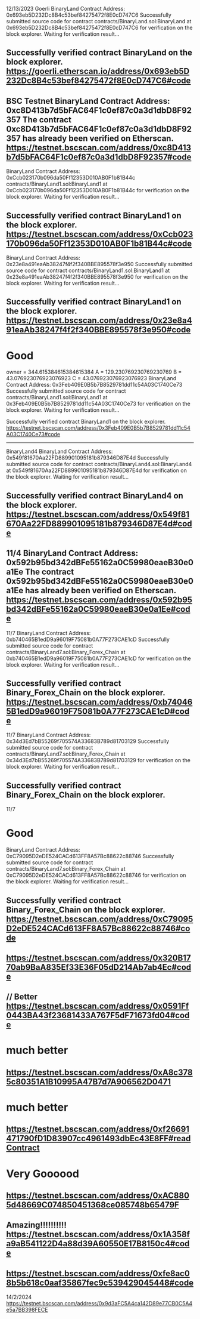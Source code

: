 12/13/2023
Goerli
BinaryLand Contract Address: 0x693eb5D232Dc8B4c53bef84275472f8E0cD747C6
Successfully submitted source code for contract
contracts/BinaryLand.sol:BinaryLand at 0x693eb5D232Dc8B4c53bef84275472f8E0cD747C6
for verification on the block explorer. Waiting for verification result...

Successfully verified contract BinaryLand on the block explorer.
https://goerli.etherscan.io/address/0x693eb5D232Dc8B4c53bef84275472f8E0cD747C6#code
-----------------------------------------------------------------------------------------------
BSC Testnet
BinaryLand Contract Address: 0xc8D413b7d5bFAC64F1c0ef87c0a3d1dbD8F92357
The contract 0xc8D413b7d5bFAC64F1c0ef87c0a3d1dbD8F92357 has already been verified on Etherscan.
https://testnet.bscscan.com/address/0xc8D413b7d5bFAC64F1c0ef87c0a3d1dbD8F92357#code
-----------------------------------------------------------------------------------------------
BinaryLand Contract Address: 0xCcb023170b096da50Ff12353D010AB0F1b81B44c
contracts/BinaryLand1.sol:BinaryLand1 at 0xCcb023170b096da50Ff12353D010AB0F1b81B44c
for verification on the block explorer. Waiting for verification result...

Successfully verified contract BinaryLand1 on the block explorer.
https://testnet.bscscan.com/address/0xCcb023170b096da50Ff12353D010AB0F1b81B44c#code
-----------------------------------------------------------------------------------------------
BinaryLand Contract Address: 0x23e8a491eaAb38247f4f2f340BBE895578f3e950
Successfully submitted source code for contract
contracts/BinaryLand1.sol:BinaryLand1 at 0x23e8a491eaAb38247f4f2f340BBE895578f3e950
for verification on the block explorer. Waiting for verification result...

Successfully verified contract BinaryLand1 on the block explorer.
https://testnet.bscscan.com/address/0x23e8a491eaAb38247f4f2f340BBE895578f3e950#code
-----------------------------------------------------------------------------------------------
# Good
owner =  344.615384615384615384
A = 129.230769230769230769
B = 43.076923076923076923
C = 43.076923076923076923
BinaryLand Contract Address: 0x3Feb409E0B5b7B8529781dd11c54A03C1740Ce73
Successfully submitted source code for contract
contracts/BinaryLand1.sol:BinaryLand1 at 0x3Feb409E0B5b7B8529781dd11c54A03C1740Ce73
for verification on the block explorer. Waiting for verification result...

Successfully verified contract BinaryLand1 on the block explorer.
https://testnet.bscscan.com/address/0x3Feb409E0B5b7B8529781dd11c54A03C1740Ce73#code

----------------------------------------------------------------------------------------------
BinaryLand4
BinaryLand Contract Address: 0x549f81670Aa22FD889901095181b879346D87E4d
Successfully submitted source code for contract
contracts/BinaryLand4.sol:BinaryLand4 at 0x549f81670Aa22FD889901095181b879346D87E4d
for verification on the block explorer. Waiting for verification result...

Successfully verified contract BinaryLand4 on the block explorer.
https://testnet.bscscan.com/address/0x549f81670Aa22FD889901095181b879346D87E4d#code
----------------------------------------------------------------------------------------------
11/4
BinaryLand Contract Address: 0x592b95bd342dBFe55162a0C59980eaeB30e0a1Ee
The contract 0x592b95bd342dBFe55162a0C59980eaeB30e0a1Ee has already been verified on Etherscan.
https://testnet.bscscan.com/address/0x592b95bd342dBFe55162a0C59980eaeB30e0a1Ee#code
----------------------------------------------------------------------------------------------
11/7
BinaryLand Contract Address: 0xb740465B1edD9a96019F75081b0A77F273CAE1cD
Successfully submitted source code for contract
contracts/BinaryLand7.sol:Binary_Forex_Chain at 0xb740465B1edD9a96019F75081b0A77F273CAE1cD
for verification on the block explorer. Waiting for verification result...

Successfully verified contract Binary_Forex_Chain on the block explorer.
https://testnet.bscscan.com/address/0xb740465B1edD9a96019F75081b0A77F273CAE1cD#code
----------------------------------------------------------------------------------------------
11/7
BinaryLand Contract Address: 0x34d3Ed7bB55269f705574A33683B789d81703129
Successfully submitted source code for contract
contracts/BinaryLand7.sol:Binary_Forex_Chain at 0x34d3Ed7bB55269f705574A33683B789d81703129
for verification on the block explorer. Waiting for verification result...

Successfully verified contract Binary_Forex_Chain on the block explorer.
----------------------------------------------------------------------------------------------
11/7
# Good
BinaryLand Contract Address: 0xC79095D2eDE524CACd613FF8A57Bc88622c88746
Successfully submitted source code for contract
contracts/BinaryLand7.sol:Binary_Forex_Chain at 0xC79095D2eDE524CACd613FF8A57Bc88622c88746
for verification on the block explorer. Waiting for verification result...

Successfully verified contract Binary_Forex_Chain on the block explorer.
https://testnet.bscscan.com/address/0xC79095D2eDE524CACd613FF8A57Bc88622c88746#code
----------------------------------------------------------------------------------------------
https://testnet.bscscan.com/address/0x320B1770ab9BaA835Ef33E36F05dD214Ab7ab4Ec#code
----------------------------------------------------------------------------------------------
// Better
https://testnet.bscscan.com/address/0x0591Ff0443BA43f23681433A767F5dF71673fd04#code
----------------------------------------------------------------------------------------------
# much better
https://testnet.bscscan.com/address/0xA8c3785c80351A1B10995A47B7d7A906562D0471
----------------------------------------------------------------------------------------------
# much better
https://testnet.bscscan.com/address/0xf26691471790fD1D83907cc4961493dbEc43E8FF#readContract
----------------------------------------------------------------------------------------------
# Very Goooood
https://testnet.bscscan.com/address/0xAC8805d48669C074850451368ce085748b65479F
----------------------------------------------------------------------------------------------
Amazing!!!!!!!!!!
https://testnet.bscscan.com/address/0x1A358fa9aB541122D4a88d39A60550E17B8150c4#code
----------------------------------------------------------------------------------------------
https://testnet.bscscan.com/address/0xfe8ac08b5b618c0aaf35867fec9c539429045448#code
----------------------------------------------------------------------------------------------
14/2/2024
https://testnet.bscscan.com/address/0x9d3aFC5A4ca142D89e77CB0C5A4e5a7BB398FECE